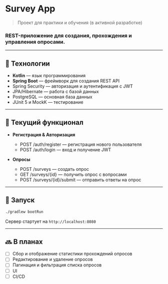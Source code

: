 # Survey App
> Проект для практики и обучения (в активной разработке)


### REST-приложение для создания, прохождения и управления опросами.

---

## 🔧 Технологии

- **Kotlin** — язык программирования
- **Spring Boot** — фреймворк для создания REST API
- Spring Security — авторизация и аутентификация с JWT 
- JPA/Hibernate — работа с базой данных 
- PostgreSQL — основная база данных 
- JUnit 5 и MockK — тестирование

---

## 📌 Текущий функционал

- **Регистрация & Авторизация**
  - POST /auth/register — регистрация нового пользователя
  - POST /auth/login — вход и получение JWT

- **Опросы**
  - POST /surveys — создать опрос
  - GET /surveys/{id} — получить опрос с вопросами 
  - POST /surveys/{id}/submit — отправить ответы на опрос

---

## 🚀 Запуск

```bash
./gradlew bootRun
````

Сервер стартует на `http://localhost:8080`

--- 

## 🔜 В планах

- [ ] Сбор и отображение статистики прохождений опросов
- [ ] Редактирование и удаление опросов
- [ ] Пагинация и фильтрация списка опросов
- [ ] UI
- [ ] CI/CD
